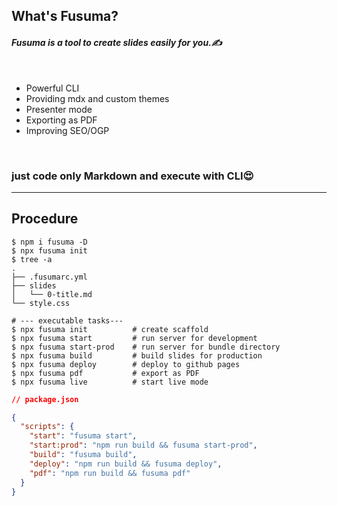 <!-- section-title: What is Fusuma? -->

## What's Fusuma?

#### _Fusuma is a tool to create slides easily for you.✍ ️_

<br />

- Powerful CLI
- Providing mdx and custom themes
- Presenter mode
- Exporting as PDF
- Improving SEO/OGP

<br />

### just code only Markdown and execute with CLI😍

---

## Procedure

<!-- block-start: grid -->

<!-- block-start: column -->

```shell
$ npm i fusuma -D
$ npx fusuma init
$ tree -a
.
├── .fusumarc.yml
├── slides
│   └── 0-title.md
└── style.css

# --- executable tasks---
$ npx fusuma init          # create scaffold
$ npx fusuma start         # run server for development
$ npx fusuma start-prod    # run server for bundle directory
$ npx fusuma build         # build slides for production
$ npx fusuma deploy        # deploy to github pages
$ npx fusuma pdf           # export as PDF
$ npx fusuma live          # start live mode
```

<!-- block-end -->

<!-- block-start: column -->

```json
// package.json

{
  "scripts": {
    "start": "fusuma start",
    "start:prod": "npm run build && fusuma start-prod",
    "build": "fusuma build",
    "deploy": "npm run build && fusuma deploy",
    "pdf": "npm run build && fusuma pdf"
  }
}
```

<!-- block-end -->
<!-- block-end -->

